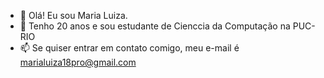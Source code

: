 
- 👋 Olá! Eu sou Maria Luiza.
- 🌱 Tenho 20 anos e sou estudante de Cienccia da Computação na PUC-RIO
- 📫 Se quiser entrar em contato comigo, meu e-mail é marialuiza18pro@gmail.com
